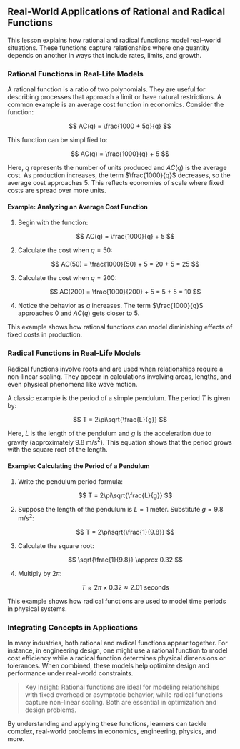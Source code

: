 ## Real-World Applications of Rational and Radical Functions

This lesson explains how rational and radical functions model real-world situations. These functions capture relationships where one quantity depends on another in ways that include rates, limits, and growth.

### Rational Functions in Real-Life Models

A rational function is a ratio of two polynomials. They are useful for describing processes that approach a limit or have natural restrictions. A common example is an average cost function in economics. Consider the function:

$$
AC(q) = \frac{1000 + 5q}{q}
$$

This function can be simplified to:

$$
AC(q) = \frac{1000}{q} + 5
$$

Here, $q$ represents the number of units produced and $AC(q)$ is the average cost. As production increases, the term $\frac{1000}{q}$ decreases, so the average cost approaches $5$. This reflects economies of scale where fixed costs are spread over more units.

#### Example: Analyzing an Average Cost Function

1. Begin with the function:

   $$
   AC(q) = \frac{1000}{q} + 5
   $$

2. Calculate the cost when $q = 50$:

   $$
   AC(50) = \frac{1000}{50} + 5 = 20 + 5 = 25
   $$

3. Calculate the cost when $q = 200$:

   $$
   AC(200) = \frac{1000}{200} + 5 = 5 + 5 = 10
   $$

4. Notice the behavior as $q$ increases. The term $\frac{1000}{q}$ approaches $0$ and $AC(q)$ gets closer to $5$.

This example shows how rational functions can model diminishing effects of fixed costs in production.

### Radical Functions in Real-Life Models

Radical functions involve roots and are used when relationships require a non-linear scaling. They appear in calculations involving areas, lengths, and even physical phenomena like wave motion.

A classic example is the period of a simple pendulum. The period $T$ is given by:

$$
T = 2\pi\sqrt{\frac{L}{g}}
$$

Here, $L$ is the length of the pendulum and $g$ is the acceleration due to gravity (approximately 9.8 m/s$^2$). This equation shows that the period grows with the square root of the length.

#### Example: Calculating the Period of a Pendulum

1. Write the pendulum period formula:

   $$
   T = 2\pi\sqrt{\frac{L}{g}}
   $$

2. Suppose the length of the pendulum is $L = 1$ meter. Substitute $g = 9.8$ m/s$^2$:

   $$
   T = 2\pi\sqrt{\frac{1}{9.8}}
   $$

3. Calculate the square root:

   $$
   \sqrt{\frac{1}{9.8}} \approx 0.32
   $$

4. Multiply by $2\pi$:

   $$
   T \approx 2\pi \times 0.32 \approx 2.01 \text{ seconds}
   $$

This example shows how radical functions are used to model time periods in physical systems.

### Integrating Concepts in Applications

In many industries, both rational and radical functions appear together. For instance, in engineering design, one might use a rational function to model cost efficiency while a radical function determines physical dimensions or tolerances. When combined, these models help optimize design and performance under real-world constraints.

> Key Insight: Rational functions are ideal for modeling relationships with fixed overhead or asymptotic behavior, while radical functions capture non-linear scaling. Both are essential in optimization and design problems.

By understanding and applying these functions, learners can tackle complex, real-world problems in economics, engineering, physics, and more.